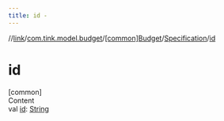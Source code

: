 ```yaml
---
title: id -
---
```

//[link](../../../index.md)/[com.tink.model.budget](../../index.md)/[[common]Budget](../index.md)/[Specification](index.md)/[id](id.md)



# id  
[common]  
Content  
val [id](id.md): [String](https://kotlinlang.org/api/latest/jvm/stdlib/kotlin/-string/index.html)  



